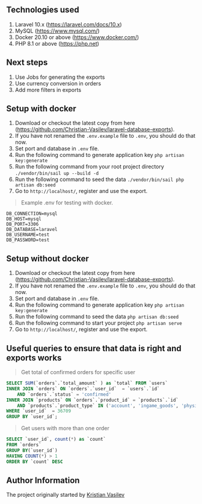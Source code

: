 ## Technologies used
1. Laravel 10.x (https://laravel.com/docs/10.x)
2. MySQL (https://www.mysql.com/)
3. Docker 20.10 or above (https://www.docker.com/)
4. PHP 8.1 or above (https://php.net)

## Next steps
1. Use Jobs for generating the exports
2. Use currency conversion in orders
3. Add more filters in exports

## Setup with docker

1. Download or checkout the latest copy from here (https://github.com/Christian-Vasilev/laravel-database-exports).
2. If you have not renamed the `.env.example` file to `.env`, you should do that now.
3. Set port and database in `.env` file.
4. Run the following command to generate application key `php artisan key:generate`
5. Run the following command from your root project directory `./vendor/bin/sail up --build -d`
6. Run the following command to seed the data `./vendor/bin/sail php artisan db:seed`
7. Go to `http://localhost/`, register and use the export.

> Example .env for testing with docker.

```env
DB_CONNECTION=mysql
DB_HOST=mysql
DB_PORT=3306
DB_DATABASE=laravel
DB_USERNAME=test
DB_PASSWORD=test
```

## Setup without docker

1. Download or checkout the latest copy from here (https://github.com/Christian-Vasilev/laravel-database-exports).
2. If you have not renamed the `.env.example` file to `.env`, you should do that now.
3. Set port and database in `.env` file.
4. Run the following command to generate application key `php artisan key:generate`
5. Run the following command to seed the data `php artisan db:seed`
6. Run the following command to start your project `php artisan serve`
7. Go to `http://localhost/`, register and use the export.


## Useful queries to ensure that data is right and exports works

> Get total of confirmed orders for specific user

```sql
SELECT SUM(`orders`.`total_amount` ) as `total` FROM `users`
INNER JOIN `orders` ON `orders`.`user_id`  = `users`.`id`
    AND `orders`.`status` = 'confirmed'
INNER JOIN `products` ON `orders`.`product_id` = `products`.`id`
    AND `products`.`product_type` IN ('account', 'ingame_goods', 'physical_goods')
WHERE `user_id`  = 36709
GROUP BY `user_id`;
```

> Get users with more than one order
```sql
SELECT `user_id`, count(*) as `count`
FROM `orders`
GROUP BY(`user_id`)
HAVING COUNT(*) > 1
ORDER BY `count` DESC
```


## Author Information
The project originally started by [Kristian Vasilev](https://github.com/Christian-Vasilev)
